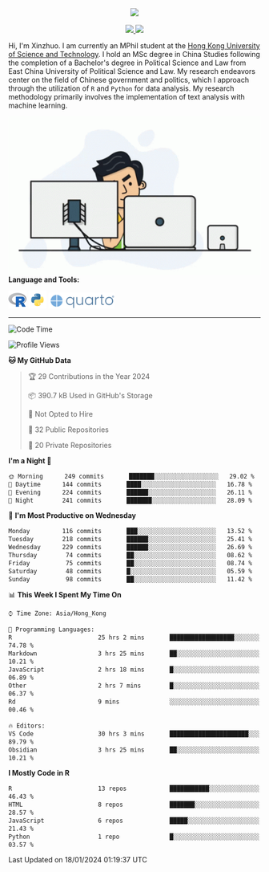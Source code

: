 <div align='center'>
<img src='https://readme-typing-svg.herokuapp.com?font=Lora&color=4d3900&center=true&lines=HKUST+Mphil+in+SOSC;Focus+on+China;Code+for+PoliSci'/>
</div>

<p align='center'>
 <a href
='https://www.linkedin.com/in/xinzhuo-huang-5161011ba/' target='_blank'>
        <img src='https://img.shields.io/badge/linkedin%20-%230077B5.svg?&style=for-the-badge&logo=linkedin&logoColor=white'/>
    </a>
 <a href='https://twitter.com/HsinchoH' target='_blank'>
        <img src='https://img.shields.io/badge/Twitter-1DA1F2?style=for-the-badge&logo=twitter&logoColor=white'/>
    </a>
    </p>
    
Hi, I'm Xinzhuo. I am currently an MPhil student at the [Hong Kong University of Science and Technology](https://sosc.hkust.edu.hk/node/613). I hold an MSc degree in China Studies following the completion of a Bachelor's degree in Political Science and Law from East China University of Political Science and Law. My research endeavors center on the field of Chinese government and politics, which I approach through the utilization of `R` and `Python` for data analysis. My research methodology primarily involves the implementation of text analysis with machine learning.




<img align='right' src="https://github.com/xinzhuohkust/xinzhuohkust/blob/main/programmer.gif" width="590">



**Language and Tools:**  

<code><img height="36" src="https://raw.githubusercontent.com/github/explore/80688e429a7d4ef2fca1e82350fe8e3517d3494d/topics/r/r.png"></code>
<code><img height="36" src="https://raw.githubusercontent.com/github/explore/80688e429a7d4ef2fca1e82350fe8e3517d3494d/topics/python/python.png"></code>
<code><img height="32" src="https://github.com/quarto-dev/quarto-r/blob/main/man/figures/quarto.png"></code>

---
<!--START_SECTION:waka-->
![Code Time](http://img.shields.io/badge/Code%20Time-1%2C360%20hrs%2043%20mins-blue)

![Profile Views](http://img.shields.io/badge/Profile%20Views-9-blue)

**🐱 My GitHub Data** 

> 🏆 29 Contributions in the Year 2024
 > 
> 📦 390.7 kB Used in GitHub's Storage 
 > 
> 🚫 Not Opted to Hire
 > 
> 📜 32 Public Repositories 
 > 
> 🔑 20 Private Repositories  
 > 
**I'm a Night 🦉** 

```text
🌞 Morning      249 commits       ███████░░░░░░░░░░░░░░░░░░   29.02 % 
🌆 Daytime      144 commits       ████░░░░░░░░░░░░░░░░░░░░░   16.78 % 
🌃 Evening      224 commits       ██████░░░░░░░░░░░░░░░░░░░   26.11 % 
🌙 Night        241 commits       ███████░░░░░░░░░░░░░░░░░░   28.09 % 

```
📅 **I'm Most Productive on Wednesday** 

```text
Monday         116 commits       ███░░░░░░░░░░░░░░░░░░░░░░   13.52 % 
Tuesday        218 commits       ██████░░░░░░░░░░░░░░░░░░░   25.41 % 
Wednesday      229 commits       ██████░░░░░░░░░░░░░░░░░░░   26.69 % 
Thursday        74 commits       ██░░░░░░░░░░░░░░░░░░░░░░░   08.62 % 
Friday          75 commits       ██░░░░░░░░░░░░░░░░░░░░░░░   08.74 % 
Saturday        48 commits       █░░░░░░░░░░░░░░░░░░░░░░░░   05.59 % 
Sunday          98 commits       ██░░░░░░░░░░░░░░░░░░░░░░░   11.42 % 

```


📊 **This Week I Spent My Time On** 

```text
⌚︎ Time Zone: Asia/Hong_Kong

💬 Programming Languages: 
R                        25 hrs 2 mins       ██████████████████░░░░░░░   74.78 % 
Markdown                 3 hrs 25 mins       ██░░░░░░░░░░░░░░░░░░░░░░░   10.21 % 
JavaScript               2 hrs 18 mins       █░░░░░░░░░░░░░░░░░░░░░░░░   06.89 % 
Other                    2 hrs 7 mins        █░░░░░░░░░░░░░░░░░░░░░░░░   06.37 % 
Rd                       9 mins              ░░░░░░░░░░░░░░░░░░░░░░░░░   00.46 % 

🔥 Editors: 
VS Code                  30 hrs 3 mins       ██████████████████████░░░   89.79 % 
Obsidian                 3 hrs 25 mins       ██░░░░░░░░░░░░░░░░░░░░░░░   10.21 % 

```

**I Mostly Code in R** 

```text
R                        13 repos            ███████████░░░░░░░░░░░░░░   46.43 % 
HTML                     8 repos             ███████░░░░░░░░░░░░░░░░░░   28.57 % 
JavaScript               6 repos             █████░░░░░░░░░░░░░░░░░░░░   21.43 % 
Python                   1 repo              █░░░░░░░░░░░░░░░░░░░░░░░░   03.57 % 

```



 Last Updated on 18/01/2024 01:19:37 UTC
<!--END_SECTION:waka-->
    
    
    
    
    
    
    
    
